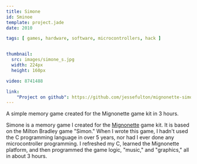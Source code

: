 ```yaml
---
title: Simone
id: Sminoe
template: project.jade
date: 2010

tags: [ games, hardware, software, microcontrollers, hack ]


thumbnail:
  src: images/simone_s.jpg
  width: 224px
  height: 160px

video: 8741488

link:
    "Project on github": https://github.com/jessefulton/mignonette-simone
---
```


A simple memory game created for the Mignonette game kit in 3 hours.

Simone is a memory game I created for the [Mignonette](http://www.mignonette-game.com/") game kit. It is based on the Milton Bradley game "Simon." When I wrote this game, I hadn't used the C programming language in over 5 years, nor had I ever done any microcontroller programming. I refreshed my C, learned the Mignonette platform, and then programmed the game logic, "music," and "graphics," all in about 3 hours.